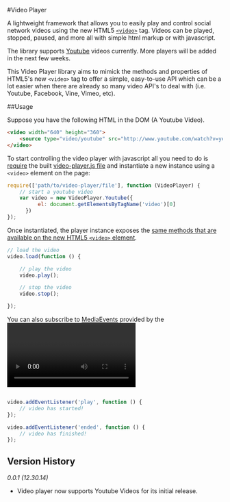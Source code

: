 #Video Player

A lightweight framework that allows you to easily play and control social network videos using the new HTML5 [`<video>`](https://developer.mozilla.org/en-US/docs/Web/HTML/Element/video) tag. Videos
can be played, stopped, paused, and more all with simple html markup or with javascript.

The library supports [Youtube](youtube.com) videos currently. More players will be added in the next few weeks.

This Video Player library aims to mimick the methods and properties of HTML5's new `<video>` tag to offer a simple, easy-to-use API
which can be a lot easier when there are already so many video API's to deal with (i.e. Youtube, Facebook, Vine, Vimeo, etc).


##Usage

Suppose you have the following HTML in the DOM (A Youtube Video).

```html
<video width="640" height="360">
    <source type="video/youtube" src="http://www.youtube.com/watch?v=ye82js0sL32" />
</video>
```

To start controlling the video player with javascript all you need to do is [require](http://requirejs.org) the built [video-player.js file](https://github.com/mkay581/video-player/tree/master/dist) and instantiate a new instance using a `<video>` element on the page:

```javascript
require(['path/to/video-player/file'], function (VideoPlayer) {
    // start a youtube video
    var video = new VideoPlayer.Youtube({
          el: document.getElementsByTagName('video')[0]
      })
});
```
Once instantiated, the player instance exposes the [same methods that are available on the new HTML5 `<video>` element](https://developer.mozilla.org/en-US/docs/Web/Guide/HTML/Using_HTML5_audio_and_video#Controlling_media_playback).

```javascript
// load the video
video.load(function () {

    // play the video
    video.play();

    // stop the video
    video.stop();

});
```

You can also subscribe to [MediaEvents](https://developer.mozilla.org/en-US/docs/Web/Guide/Events/Media_events) provided by the <video> element:

```javascript

video.addEventListener('play', function () {
    // video has started!
});

video.addEventListener('ended', function () {
    // video has finished!
});
```

## Version History

*0.0.1 (12.30.14)*

* Video player now supports Youtube Videos for its initial release.



